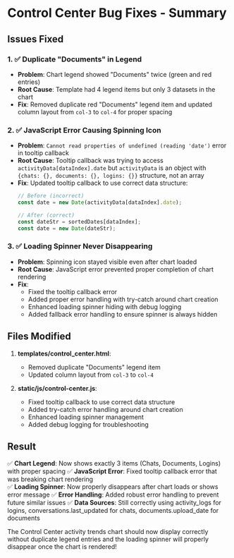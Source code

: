 # Control Center Bug Fixes - Summary

## Issues Fixed

### 1. ✅ **Duplicate "Documents" in Legend**
- **Problem**: Chart legend showed "Documents" twice (green and red entries)
- **Root Cause**: Template had 4 legend items but only 3 datasets in the chart
- **Fix**: Removed duplicate red "Documents" legend item and updated column layout from `col-3` to `col-4` for proper spacing

### 2. ✅ **JavaScript Error Causing Spinning Icon**
- **Problem**: `Cannot read properties of undefined (reading 'date')` error in tooltip callback
- **Root Cause**: Tooltip callback was trying to access `activityData[dataIndex].date` but `activityData` is an object with `{chats: {}, documents: {}, logins: {}}` structure, not an array
- **Fix**: Updated tooltip callback to use correct data structure:
  ```javascript
  // Before (incorrect)
  const date = new Date(activityData[dataIndex].date);
  
  // After (correct)  
  const dateStr = sortedDates[dataIndex];
  const date = new Date(dateStr);
  ```

### 3. ✅ **Loading Spinner Never Disappearing**
- **Problem**: Spinning icon stayed visible even after chart loaded
- **Root Cause**: JavaScript error prevented proper completion of chart rendering
- **Fix**: 
  - Fixed the tooltip callback error
  - Added proper error handling with try-catch around chart creation
  - Enhanced loading spinner hiding with debug logging
  - Added fallback error handling to ensure spinner is always hidden

## Files Modified

1. **templates/control_center.html**:
   - Removed duplicate "Documents" legend item
   - Updated column layout from `col-3` to `col-4`

2. **static/js/control-center.js**:
   - Fixed tooltip callback to use correct data structure
   - Added try-catch error handling around chart creation
   - Enhanced loading spinner management
   - Added debug logging for troubleshooting

## Result

✅ **Chart Legend**: Now shows exactly 3 items (Chats, Documents, Logins) with proper spacing
✅ **JavaScript Error**: Fixed tooltip callback error that was breaking chart rendering  
✅ **Loading Spinner**: Now properly disappears after chart loads or shows error message
✅ **Error Handling**: Added robust error handling to prevent future similar issues
✅ **Data Sources**: Still correctly using activity_logs for logins, conversations.last_updated for chats, documents.upload_date for documents

The Control Center activity trends chart should now display correctly without duplicate legend entries and the loading spinner will properly disappear once the chart is rendered!